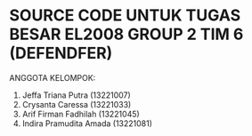 # SOURCE CODE UNTUK TUGAS BESAR EL2008 GROUP 2 TIM 6 (DEFENDFER)
ANGGOTA KELOMPOK:
1. Jeffa Triana Putra (13221007)
2. Crysanta Caressa (13221033)
3. Arif Firman Fadhilah (13221045)
4. Indira Pramudita Amada (13221081)

